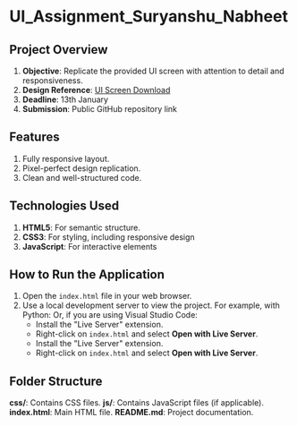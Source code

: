 # UI_Assignment_Suryanshu_Nabheet

## Project Overview

1. **Objective**: Replicate the provided UI screen with attention to detail and responsiveness.
2. **Design Reference**: [UI Screen Download](https://drive.google.com/file/d/1xN5cRq4CeSEVdp0KuDb7eII7a1O-YbT0/view?usp=sharing)
3. **Deadline**: 13th January
4. **Submission**: Public GitHub repository link

## Features

1. Fully responsive layout.
2. Pixel-perfect design replication.
3. Clean and well-structured code.

## Technologies Used

1. **HTML5**: For semantic structure.
2. **CSS3**: For styling, including responsive design 
3. **JavaScript**: For interactive elements

## How to Run the Application

1. Open the `index.html` file in your web browser.
2. Use a local development server to view the project. For example, with Python:
    Or, if you are using Visual Studio Code:
    - Install the "Live Server" extension.
    - Right-click on `index.html` and select **Open with Live Server**.
    - Install the "Live Server" extension.
    - Right-click on `index.html` and select **Open with Live Server**.

## Folder Structure

 **css/**: Contains CSS files.
 **js/**: Contains JavaScript files (if applicable).
 **index.html**: Main HTML file.
 **README.md**: Project documentation. 
